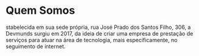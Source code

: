 <!--
**Devmunds/devmunds** is a ✨ _special_ ✨ repository because its `README.md` (this file) appears on your GitHub profile.

Here are some ideas to get you started:

- 🔭 I’m currently working on ...
- 🌱 I’m currently learning ...
- 👯 I’m looking to collaborate on ...
- 🤔 I’m looking for help with ...
- 💬 Ask me about ...
- 📫 How to reach me: ...
- 😄 Pronouns: ...
- ⚡ Fun fact: ...
-->

# Quem Somos

stabelecida em sua sede própria, rua José Prado dos
Santos Filho, 306, a Devmunds surgiu em 2017, da
ideia de criar uma empresa de prestação de serviços
para atuar na área de tecnologia, mais especificamente,
no seguimento de internet.
